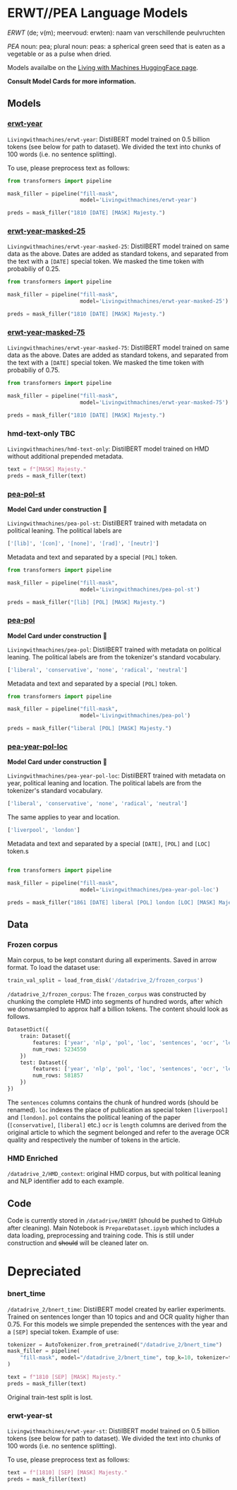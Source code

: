 # ERWT//PEA Language Models

*ERWT* (de; v(m); meervoud: erwten): naam van verschillende peulvruchten

*PEA* noun: pea; plural noun: peas: a spherical green seed that is eaten as a vegetable or as a pulse when dried.

Models availalbe on the [Living with Machines HuggingFace page](https://huggingface.co/Livingwithmachines).

**Consult Model Cards for more information.**

## Models


### [erwt-year](https://huggingface.co/Livingwithmachines/erwt-year)

`Livingwithmachines/erwt-year`: DistilBERT model trained on 0.5 billion tokens (see below for path to dataset). We divided the text into chunks of 100 words (i.e. no sentence splitting). 

To use, please preprocess text as follows:
```python
from transformers import pipeline

mask_filler = pipeline("fill-mask",
                       model='Livingwithmachines/erwt-year')

preds = mask_filler("1810 [DATE] [MASK] Majesty.")
```

### [erwt-year-masked-25](https://huggingface.co/Livingwithmachines/erwt-year-masked-25)


`Livingwithmachines/erwt-year-masked-25`: DistilBERT model trained on same data as the above. Dates are added as standard tokens, and separated from the text with a `[DATE]` special token. We masked the time token with probabiliy of 0.25.

```python
from transformers import pipeline

mask_filler = pipeline("fill-mask",
                       model='Livingwithmachines/erwt-year-masked-25')

preds = mask_filler("1810 [DATE] [MASK] Majesty.")
```


### [erwt-year-masked-75](https://huggingface.co/Livingwithmachines/erwt-year-masked-75)


`Livingwithmachines/erwt-year-masked-75`: DistilBERT model trained on same data as the above. Dates are added as standard tokens, and separated from the text with a `[DATE]` special token. We masked the time token with probabiliy of 0.75.
```python
from transformers import pipeline

mask_filler = pipeline("fill-mask",
                       model='Livingwithmachines/erwt-year-masked-75')

preds = mask_filler("1810 [DATE] [MASK] Majesty.")
```


### hmd-text-only **TBC**


`Livingwithmachines/hmd-text-only`: DistilBERT model trained on HMD without additional prepended metadata. 

```python
text = f"[MASK] Majesty."
preds = mask_filler(text)
```

### [pea-pol-st](https://huggingface.co/Livingwithmachines/pea-pol-st)

**Model Card under construction** 🚧 

`Livingwithmachines/pea-pol-st`: DistilBERT trained with metadata on political leaning. The political labels are
```python
['[lib]', '[con]', '[none]', '[rad]', '[neutr]']
```
Metadata and text and separated by a special `[POL]` token.



```python
from transformers import pipeline

mask_filler = pipeline("fill-mask",
                       model='Livingwithmachines/pea-pol-st')

preds = mask_filler("[lib] [POL] [MASK] Majesty.")
```


### [pea-pol](https://huggingface.co/Livingwithmachines/pea-pol)

**Model Card under construction** 🚧 

`Livingwithmachines/pea-pol`: DistilBERT trained with metadata on political leaning. The political labels are from the tokenizer's standard vocabulary.
```python
['liberal', 'conservative', 'none', 'radical', 'neutral']
```
Metadata and text and separated by a special `[POL]` token.


```python
from transformers import pipeline

mask_filler = pipeline("fill-mask",
                       model='Livingwithmachines/pea-pol')

preds = mask_filler("liberal [POL] [MASK] Majesty.")
```


### [pea-year-pol-loc](https://huggingface.co/Livingwithmachines/pea-year-pol-loc)

**Model Card under construction** 🚧 

`Livingwithmachines/pea-year-pol-loc`: DistilBERT trained with metadata on year, political leaning and location. 
The political labels are from the tokenizer's standard vocabulary.
```python
['liberal', 'conservative', 'none', 'radical', 'neutral']
```
The same applies to year and location.

```python
['liverpool', 'london']
```

Metadata and text and separated by a special `[DATE]`, `[POL]` and `[LOC]` token.s


```python

from transformers import pipeline

mask_filler = pipeline("fill-mask",
                       model='Livingwithmachines/pea-year-pol-loc')

preds = mask_filler("1861 [DATE] liberal [POL] london [LOC] [MASK] Majesty.")
```

## Data

### Frozen corpus

Main corpus, to be kept constant during all experiments. Saved in arrow format. To load the dataset use:

```python
train_val_split = load_from_disk('/datadrive_2/frozen_corpus')
```

`/datadrive_2/frozen_corpus`: The `frozen_corpus` was constructed by chunking the complete HMD into segments of hundred words, after which we donwsampled to approx half a billion tokens. The content should look as follows. 

```python
DatasetDict({
    train: Dataset({
        features: ['year', 'nlp', 'pol', 'loc', 'sentences', 'ocr', 'length'],
        num_rows: 5234550
    })
    test: Dataset({
        features: ['year', 'nlp', 'pol', 'loc', 'sentences', 'ocr', 'length'],
        num_rows: 581857
    })
})
```

The `sentences` columns contains the chunk of hundred words (should be renamed). `loc` indexes the place of publication as special token `[liverpool]` and `[london]`. `pol` contains the political leaning of the paper (`[conservative]`, `[liberal]` etc.)
`ocr` is `length` columns are derived from the original article to which the segment belonged and refer to the average OCR quality and respectively the number of tokens in the article. 

### HMD Enriched

`/datadrive_2/HMD_context`: original HMD corpus, but with political leaning and NLP identifier add to each example.

## Code

Code is currently stored in `/datadrive/bNERT` (should be pushed to GitHub after cleaning). Main Notebook is `PrepareDataset.ipynb` which includes a data loading, preprocessing and training code. This is still under construction and ~~should~~ will be cleaned later on.

# Depreciated


### bnert_time

`/datadrive_2/bnert_time`: DistilBERT model created by earlier experiments. Trained on sentences longer than 10 topics and and OCR quality higher than 0.75. For this models we simple prepended the sentences with the year and a `[SEP]` special token. Example of use:

```python
tokenizer = AutoTokenizer.from_pretrained("/datadrive_2/bnert_time")
mask_filler = pipeline(
    "fill-mask", model="/datadrive_2/bnert_time", top_k=10, tokenizer=tokenizer
)

text = f"1810 [SEP] [MASK] Majesty."
preds = mask_filler(text)
```

Original train-test split is lost. 

### erwt-year-st

`Livingwithmachines/erwt-year-st`: DistilBERT model trained on 0.5 billion tokens (see below for path to dataset). We divided the text into chunks of 100 words (i.e. no sentence splitting). 

To use, please preprocess text as follows:
```python
text = f"[1810] [SEP] [MASK] Majesty."
preds = mask_filler(text)
```

